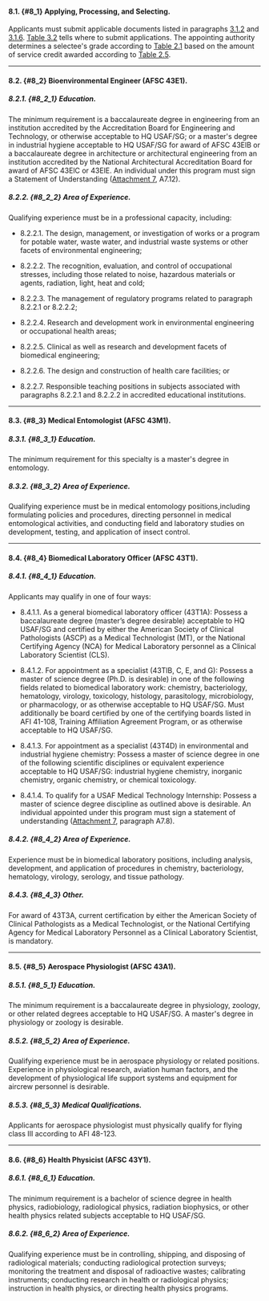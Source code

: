 #### 8.1. {#8_1} Applying, Processing, and Selecting.

Applicants must submit applicable documents listed in paragraphs [3.1.2](../chapter3/chapter3.md#3_1_2) and [3.1.6](../chapter3/chapter3.md#3_1_6). [Table 3.2](../chapter3/chapter3.md#table3_2) tells where to submit applications. The appointing authority determines a selectee's grade according to [Table 2.1](../chapter2/chapter2.md#table2_1) based on the amount of service credit awarded according to [Table 2.5](../chapter2/chapter2.md#table2_5). 

---
#### 8.2. {#8_2} Bioenvironmental Engineer (AFSC 43E1).

##### 8.2.1. {#8_2_1} Education.
The minimum requirement is a baccalaureate degree in engineering from an institution accredited by the Accreditation Board for Engineering and Technology, or otherwise acceptable to HQ USAF/SG; or a master's degree in industrial hygiene acceptable to HQ USAF/SG for award of AFSC 43ElB or a baccalaureate degree in architecture or architectural engineering from an institution accredited by the National Architectural Accreditation Board for award of AFSC 43ElC or 43ElE. An individual under this program must sign a Statement of Understanding ([Attachment 7](../attachments/attachment7.md), A7.12). 

##### 8.2.2. {#8_2_2} Area of Experience.
Qualifying experience must be in a professional capacity, including: 

+ 8.2.2.1. The design, management, or investigation of works or a program for potable water, waste water, and industrial waste systems or other facets of environmental engineering; 

+ 8.2.2.2. The recognition, evaluation, and control of occupational stresses, including those related to noise, hazardous materials or agents, radiation, light, heat and cold; 

+ 8.2.2.3. The management of regulatory programs related to paragraph 8.2.2.1 or 8.2.2.2; 

+ 8.2.2.4. Research and development work in environmental engineering or occupational health areas; 

+ 8.2.2.5. Clinical as well as research and development facets of biomedical engineering; 

+ 8.2.2.6. The design and construction of health care facilities; or 

+ 8.2.2.7. Responsible teaching positions in subjects associated with paragraphs 8.2.2.1 and 8.2.2.2 in accredited educational institutions. 

---
#### 8.3. {#8_3} Medical Entomologist (AFSC 43M1).

##### 8.3.1. {#8_3_1} Education. 
The minimum requirement for this specialty is a master's degree in entomology. 

##### 8.3.2. {#8_3_2} Area of Experience.
Qualifying experience must be in medical entomology positions,including formulating policies and procedures, directing personnel in medical entomological activities, and conducting field and laboratory studies on development, testing, and application of insect control. 

---
#### 8.4. {#8_4} Biomedical Laboratory Officer (AFSC 43T1).

##### 8.4.1. {#8_4_1} Education. 
Applicants may qualify in one of four ways: 

+ 8.4.1.1. As a general biomedical laboratory officer (43T1A): Possess a baccalaureate degree (master’s degree desirable) acceptable to HQ USAF/SG and certified by either the American Society of Clinical Pathologists (ASCP) as a Medical Technologist (MT), or the National Certifying Agency (NCA) for Medical Laboratory personnel as a Clinical Laboratory Scientist (CLS). 

+ 8.4.1.2. For appointment as a specialist (43TlB, C, E, and G): Possess a master of science degree (Ph.D. is desirable) in one of the following fields related to biomedical laboratory work: chemistry, bacteriology, hematology, virology, toxicology, histology, parasitology, microbiology, or pharmacology, or as otherwise acceptable to HQ USAF/SG. Must additionally be board certified by one of the certifying boards listed in AFI 41-108, Training Affiliation Agreement Program, or as otherwise acceptable to HQ USAF/SG. 

+ 8.4.1.3. For appointment as a specialist (43T4D) in environmental and industrial hygiene chemistry: Possess a master of science degree in one of the following scientific disciplines or equivalent experience acceptable to HQ USAF/SG: industrial hygiene chemistry, inorganic chemistry, organic chemistry, or chemical toxicology. 

+ 8.4.1.4. To qualify for a USAF Medical Technology Internship: Possess a master of science degree discipline as outlined above is desirable. An individual appointed under this program must sign a statement of understanding ([Attachment 7](../attachments/attachment7.md), paragraph A7.8). 

##### 8.4.2. {#8_4_2} Area of Experience.
Experience must be in biomedical laboratory positions, including analysis, development, and application of procedures in chemistry, bacteriology, hematology, virology, serology, and tissue pathology. 

##### 8.4.3. {#8_4_3} Other.
For award of 43T3A, current certification by either the American Society of Clinical Pathologists as a Medical Technologist, or the National Certifying Agency for Medical Laboratory Personnel as a Clinical Laboratory Scientist, is mandatory. 

---
#### 8.5. {#8_5} Aerospace Physiologist (AFSC 43A1).

##### 8.5.1. {#8_5_1} Education.
The minimum requirement is a baccalaureate degree in physiology, zoology, or other related degrees acceptable to HQ USAF/SG. A master's degree in physiology or zoology is desirable. 

##### 8.5.2. {#8_5_2} Area of Experience.
Qualifying experience must be in aerospace physiology or related positions. Experience in physiological research, aviation human factors, and the development of physiological life support systems and equipment for aircrew personnel is desirable. 

##### 8.5.3. {#8_5_3} Medical Qualifications.
Applicants for aerospace physiologist must physically qualify for flying class III according to AFI 48-123. 

---
#### 8.6. {#8_6} Health Physicist (AFSC 43Y1).

##### 8.6.1. {#8_6_1} Education. 
The minimum requirement is a bachelor of science degree in health physics, radiobiology, radiological physics, radiation biophysics, or other health physics related subjects acceptable to HQ USAF/SG. 

##### 8.6.2. {#8_6_2} Area of Experience. 
Qualifying experience must be in controlling, shipping, and disposing of radiological materials; conducting radiological protection surveys; monitoring the treatment and disposal of radioactive wastes; calibrating instruments; conducting research 
in health or radiological physics; instruction in health physics, or directing health physics programs. 